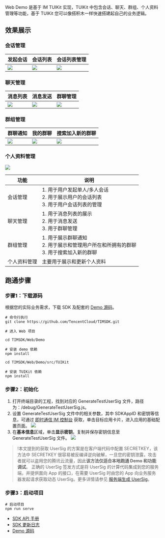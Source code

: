 Web Demo 是基于 IM TUIKit 实现，TUIKit 中包含会话、聊天、群组、个人资料管理等功能，基于 TUIKit 您可以像搭积木一样快速搭建起自己的业务逻辑。

## 效果展示

### 会话管理

| 发起会话 | 会话列表 | 会话列表管理 |
| --- | --- | --- |
| [![](https://qcloudimg.tencent-cloud.cn/raw/898f5ada4793f95a02c6288e0710cc8d.png)](https://camo.githubusercontent.com/abb48b90448d4ec1c6ec449ad47697821d5d7f6c246caf6ae284c0bcb09e6f29/68747470733a2f2f71636c6f7564696d672e74656e63656e742d636c6f75642e636e2f7261772f30313831653232316264393936663935396139643530313637366130373539612e706e67) | ![](https://qcloudimg.tencent-cloud.cn/raw/10000c038fb41e8338878208f3733bdf.png) | [![](https://qcloudimg.tencent-cloud.cn/raw/12a0f2fc9359c39ab7798cdee3efb004.png)](https://camo.githubusercontent.com/08a3ba2375ca499388552089a882e541a3330b8ad63a639ebcb4ff9282bdec56/68747470733a2f2f71636c6f7564696d672e74656e63656e742d636c6f75642e636e2f7261772f61663634353263313166613563653537343162636262316461323138333564652e706e67) |

### 聊天管理

| 消息列表 | 消息发送 | 群聊管理 |
| --- | --- | --- |
| ![](https://qcloudimg.tencent-cloud.cn/raw/913c6762c6a09843f1157e51848d94cb.png) |![](https://qcloudimg.tencent-cloud.cn/raw/1fba7067a4e4c2a09a4c8173b1fabe63.png) | ![](https://qcloudimg.tencent-cloud.cn/raw/e1df0ce9c1c30c1968c903c8ffac6d01.png) |

### 群组管理

| 群聊通知 | 我的群聊 | 搜索加入新的群聊 |
| --- | --- | --- |
|![](https://qcloudimg.tencent-cloud.cn/raw/d98b2aed415b1fcff16f55f0f2a4691d.png) | ![](https://qcloudimg.tencent-cloud.cn/raw/9d1f5d0e14dc768c6296af27fe2f6031.png) |![](https://qcloudimg.tencent-cloud.cn/raw/8b03793b7537485f51232b4568a6e3d7.png) |

### 个人资料管理
![](https://qcloudimg.tencent-cloud.cn/raw/3bcca40e7bf664d8dc066fd110f0f6f5.png)

| 功能  | 说明  |
| --- | --- |
| 会话管理 | 1. 用于用户发起单人/多人会话<br/>2. 用于展示用户的会话列表<br/>3. 用于用户会话列表的管理 |
| 聊天管理 | 1. 用于消息列表的展示<br/>2. 用于消息发送<br/>3. 用于群聊管理 |
| 群组管理 | 1. 用于展示群聊通知<br/>2. 用于展示和管理用户所在和所拥有的群聊<br/>3. 用于搜索加入新的群聊 |
| 个人资料管理 | 主要用于展示和更新个人资料 |

## 跑通步骤

### 步骤1：下载源码

根据您的实际业务需求，下载 SDK 及配套的 [Demo 源码](https://github.com/TencentCloud/TIMSDK)。

```shell
# 命令行执行
git clone https://github.com/TencentCloud/TIMSDK.git

# 进入 Web 项目

cd TIMSDK/Web/Demo

# 安装 demo 依赖
npm install

cd TIMSDK/Web/Demo/src/TUIKit

# 安装 TUIKit 依赖
npm install
```

### 步骤2：初始化
1. 打开终端目录的工程，找到对应的 GenerateTestUserSig 文件，路径为：/debug/GenerateTestUserSig.js。
2. 设置 GenerateTestUserSig 文件中的相关参数，其中 SDKAppID 和密钥等信息，可通过 [即时通信 IM 控制台](https://console.cloud.tencent.com/im) 获取，单击目标应用卡片，进入应用的基础配置页面。 [![](https://qcloudimg.tencent-cloud.cn/raw/e435332cda8d9ec7fea21bd95f7a0cba.png)](https://camo.githubusercontent.com/20575292024f27b76db87d6688e57f16d38b579b249054466668b596975dd30e/68747470733a2f2f71636c6f7564696d672e74656e63656e742d636c6f75642e636e2f7261772f65343335333332636461386439656337666561323162643935663761306362612e706e67)
3. 在**基本信息**区域，单击**显示密钥**，复制并保存密钥信息至 GenerateTestUserSig 文件。 [![](https://main.qcloudimg.com/raw/e7f6270bcbc68c51595371bd48c40af7.png)](https://camo.githubusercontent.com/d3e2ecc55db7a3c14ba0ba84c7cb92e18618028006c6f7fa304ba5ef01f0b6be/68747470733a2f2f6d61696e2e71636c6f7564696d672e636f6d2f7261772f65376636323730626362633638633531353935333731626434386334306166372e706e67)
  

> !本文提到的获取 UserSig 的方案是在客户端代码中配置 SECRETKEY，该方法中 SECRETKEY 很容易被反编译逆向破解，一旦您的密钥泄露，攻击者就可以盗用您的腾讯云流量，因此**该方法仅适合本地跑通 Demo 和功能调试**。 正确的 UserSig 签发方式是将 UserSig 的计算代码集成到您的服务端，并提供面向 App 的接口，在需要 UserSig 时由您的 App 向业务服务器发起请求获取动态 UserSig。更多详情请参见 [服务端生成 UserSig](https://cloud.tencent.com/document/product/269/32688#GeneratingdynamicUserSig)。

### 步骤3：启动项目

```shell
# 启动项目
npm run serve
```

- [SDK API 手册](https://web.sdk.qcloud.com/im/doc/zh-cn/SDK.html)
- [SDK 更新日志](https://cloud.tencent.com/document/product/269/38492)
- [Demo 源码](https://github.com/TencentCloud/TIMSDK/tree/master/Web/Demo)
